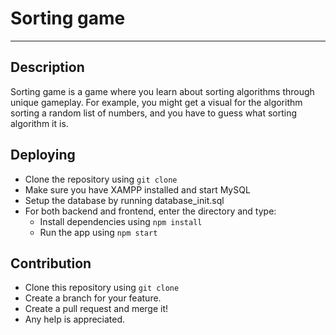# Sorting game
---
## Description
Sorting game is a game where you learn about sorting algorithms through unique gameplay. For example, you might get a visual for the algorithm sorting a random list of numbers, and you have to guess what sorting algorithm it is.
## Deploying
- Clone the repository using `git clone`
- Make sure you have XAMPP installed and start MySQL
- Setup the database by running database_init.sql
- For both backend and frontend, enter the directory and type:
    - Install dependencies using `npm install`
    - Run the app using `npm start`
## Contribution
- Clone this repository using `git clone`
- Create a branch for your feature.
- Create a pull request and merge it!
- Any help is appreciated.

